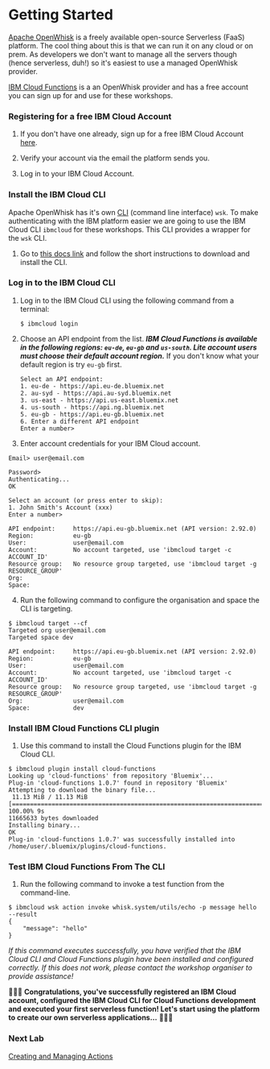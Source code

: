 # Getting Started


[Apache OpenWhisk](http://openwhisk.incubator.apache.org/) is a freely available open-source Serverless (FaaS) platform. The cool thing about this is that we can run it on any cloud or on prem. As developers we don't want to manage all the servers though (hence serverless, duh!) so it's easiest to use a managed OpenWhisk provider.

[IBM Cloud Functions](https://console.bluemix.net/openwhisk/) is a an OpenWhisk provider and has a free account you can sign up for and use for these workshops.

### Registering for a free IBM Cloud Account

1. If you don't have one already, sign up for a free IBM Cloud Account [here](https://ibm.biz/BdzPbk).

2. Verify your account via the email the platform sends you.

3. Log in to your IBM Cloud Account.

### Install the IBM Cloud CLI

Apache OpenWhisk has it's own [CLI](https://github.com/apache/incubator-openwhisk-cli) (command line interface) `wsk`. To make authenticating with the IBM platform easier we are going to use the IBM Cloud CLI `ibmcloud` for these workshops. This CLI provides a wrapper for the `wsk` CLI.

1. Go to [this docs link](https://cloud.ibm.com/docs/cli?topic=cloud-cli-install-ibmcloud-cli) and follow the short instructions to download and install the CLI.

### Log in to the IBM Cloud CLI

1. Log in to the IBM Cloud CLI using the following command from a terminal:

   ```
   $ ibmcloud login
   ```

2. Choose an API endpoint from the list.
   ***IBM Cloud Functions is available in the following regions: `eu-de`, `eu-gb` and `us-south`. Lite account users must choose their default account region.***
   If you don't know what your default region is try `eu-gb` first.

   ```
   Select an API endpoint:
   1. eu-de - https://api.eu-de.bluemix.net
   2. au-syd - https://api.au-syd.bluemix.net
   3. us-east - https://api.us-east.bluemix.net
   4. us-south - https://api.ng.bluemix.net
   5. eu-gb - https://api.eu-gb.bluemix.net
   6. Enter a different API endpoint
   Enter a number>
   ```

3. Enter account credentials for your IBM Cloud account.

  ```
  Email> user@email.com

  Password>
  Authenticating...
  OK

  Select an account (or press enter to skip):
  1. John Smith's Account (xxx)
  Enter a number>

  API endpoint:     https://api.eu-gb.bluemix.net (API version: 2.92.0)
  Region:           eu-gb
  User:             user@email.com
  Account:          No account targeted, use 'ibmcloud target -c ACCOUNT_ID'
  Resource group:   No resource group targeted, use 'ibmcloud target -g RESOURCE_GROUP'
  Org:
  Space:

  ```

4. Run the following command to configure the organisation and space the CLI is targeting.

  ```
  $ ibmcloud target --cf
  Targeted org user@email.com
  Targeted space dev

  API endpoint:     https://api.eu-gb.bluemix.net (API version: 2.92.0)
  Region:           eu-gb
  User:             user@email.com
  Account:          No account targeted, use 'ibmcloud target -c ACCOUNT_ID'
  Resource group:   No resource group targeted, use 'ibmcloud target -g RESOURCE_GROUP'
  Org:              user@email.com
  Space:            dev
  ```

### Install IBM Cloud Functions CLI plugin

1. Use this command to install the Cloud Functions plugin for the IBM Cloud CLI.

 ```
 $ ibmcloud plugin install cloud-functions
 Looking up 'cloud-functions' from repository 'Bluemix'...
 Plug-in 'cloud-functions 1.0.7' found in repository 'Bluemix'
 Attempting to download the binary file...
  11.13 MiB / 11.13 MiB [=================================================================================] 100.00% 9s
 11665633 bytes downloaded
 Installing binary...
 OK
 Plug-in 'cloud-functions 1.0.7' was successfully installed into /home/user/.bluemix/plugins/cloud-functions.
 ```


### Test IBM Cloud Functions From The CLI

1. Run the following command to invoke a test function from the command-line.

 ```
 $ ibmcloud wsk action invoke whisk.system/utils/echo -p message hello --result
 {
     "message": "hello"
 }
 ```

*If this command executes successfully, you have verified that the IBM Cloud CLI and Cloud Functions plugin have been installed and configured correctly. If this does not work, please contact the workshop organiser to provide assistance!*

🎉🎉🎉 **Congratulations, you've successfully registered an IBM Cloud account, configured the IBM Cloud CLI for Cloud Functions development and executed your first serverless function! Let's start using the platform to create our own serverless applications…** 🎉🎉🎉

### Next Lab
[Creating and Managing Actions](/labs/creating-and-invoking-actions.md)